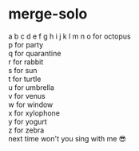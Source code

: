 # merge-solo
a
b
c
d
e
f
g
h
i
j
k
l
m
n
o for octopus  
p for party  
q for quarantine  
r for rabbit  
s for sun  
t for turtle  
u for umbrella  
v for venus  
w for window  
x for xylophone  
y for yogurt  
z for zebra  
next time won't you sing with me 😎

